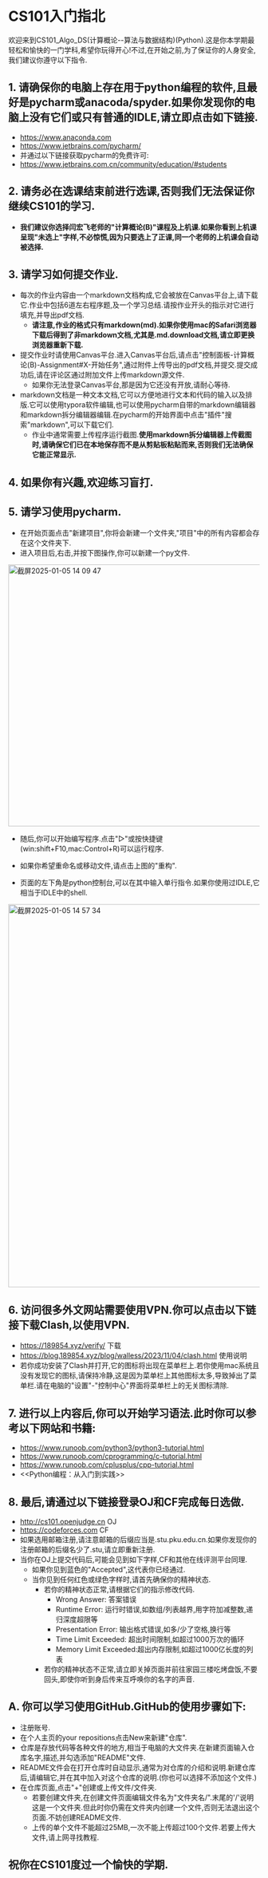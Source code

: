 # CS101入门指北

欢迎来到CS101_Algo_DS(计算概论--算法与数据结构)(Python).这是你本学期最轻松和愉快的一门学科,希望你玩得开心!不过,在开始之前,为了保证你的人身安全,我们建议你遵守以下指令.

## 1. 请确保你的电脑上存在用于python编程的软件,且最好是pycharm或anacoda/spyder.如果你发现你的电脑上没有它们或只有普通的IDLE,请立即点击如下链接.

* https://www.anaconda.com
* https://www.jetbrains.com/pycharm/
* 并通过以下链接获取pycharm的免费许可:
* https://www.jetbrains.com.cn/community/education/#students

## 2. 请务必在选课结束前进行选课,否则我们无法保证你继续CS101的学习.

* **我们建议你选择闫宏飞老师的"计算概论(B)"课程及上机课.如果你看到上机课呈现"未选上"字样,不必惊慌,因为只要选上了正课,同一个老师的上机课会自动被选择.**

## 3. 请学习如何提交作业.

* 每次的作业内容由一个markdown文档构成,它会被放在Canvas平台上,请下载它.作业中包括6道左右程序题,及一个学习总结.请按作业开头的指示对它进行填充,并导出pdf文档.
  * **请注意,作业的格式只有markdown(md).如果你使用mac的Safari浏览器下载后得到了非markdown文档,尤其是.md.download文档,请立即更换浏览器重新下载.**
* 提交作业时请使用Canvas平台.进入Canvas平台后,请点击"控制面板-计算概论(B)-Assignment#X-开始任务",通过附件上传导出的pdf文档,并提交.提交成功后,请在评论区通过附加文件上传markdown源文件.
  * 如果你无法登录Canvas平台,那是因为它还没有开放,请耐心等待.
* markdown文档是一种文本文档,它可以方便地进行文本和代码的输入以及排版.它可以使用typora软件编辑,也可以使用pycharm自带的markdown编辑器和markdown拆分编辑器编辑.在pycharm的开始界面中点击"插件"搜索"markdown",可以下载它们.
  * 作业中通常需要上传程序运行截图.**使用markdown拆分编辑器上传截图时,请确保它们已在本地保存而不是从剪贴板粘贴而来,否则我们无法确保它能正常显示.**

## 4. 如果你有兴趣,欢迎练习盲打.

## 5. 请学习使用pycharm.

* 在开始页面点击"新建项目",你将会新建一个文件夹,"项目"中的所有内容都会存在这个文件夹下.
* 进入项目后,右击,并按下图操作,你可以新建一个py文件.
<img width="525" alt="截屏2025-01-05 14 09 47" src="https://github.com/user-attachments/assets/8cebdfa6-b9bc-40af-ab19-3e05091fe4e8" />

* 随后,你可以开始编写程序.点击"▷"或按快捷键(win:shift+F10,mac:Control+R)可以运行程序.
* 如果你希望重命名或移动文件,请点击上图的"重构".
 
* 页面的左下角是python控制台,可以在其中输入单行指令.如果你使用过IDLE,它相当于IDLE中的shell.
<img width="768" alt="截屏2025-01-05 14 57 34" src="https://github.com/user-attachments/assets/c88afe01-2c8a-453a-929c-fa7fbc3aa734" />


## 6. 访问很多外文网站需要使用VPN.你可以点击以下链接下载Clash,以使用VPN.

* https://189854.xyz/verify/ 下载
* https://blog.189854.xyz/blog/walless/2023/11/04/clash.html 使用说明
* 若你成功安装了Clash并打开,它的图标将出现在菜单栏上.若你使用mac系统且没有发现它的图标,请保持冷静,这是因为菜单栏上其他图标太多,导致掉出了菜单栏.请在电脑的"设置"-"控制中心"界面将菜单栏上的无关图标清除.

## 7. 进行以上内容后,你可以开始学习语法.此时你可以参考以下网站和书籍:

* https://www.runoob.com/python3/python3-tutorial.html
* https://www.runoob.com/cprogramming/c-tutorial.html
* https://www.runoob.com/cplusplus/cpp-tutorial.html
* <<Python编程：从入门到实践>>

## 8. 最后,请通过以下链接登录OJ和CF完成每日选做.

* http://cs101.openjudge.cn OJ
* https://codeforces.com CF
* 如果选用邮箱注册,请注意邮箱的后缀应当是.stu.pku.edu.cn.如果你发现你的注册邮箱的后缀名少了.stu,请立即重新注册.
* 当你在OJ上提交代码后,可能会见到如下字样,CF和其他在线评测平台同理.
  * 如果你见到蓝色的"Accepted",这代表你已经通过.
  * 当你见到任何红色或绿色字样时,请首先确保你的精神状态.
    * 若你的精神状态正常,请根据它们的指示修改代码.
      * Wrong Answer: 答案错误
      * Runtime Error: 运行时错误,如数组/列表越界,用字符加减整数,递归深度超限等
      * Presentation Error: 输出格式错误,如多/少了空格,换行等
      * Time Limit Exceeded: 超出时间限制,如超过1000万次的循环
      * Memory Limit Exceeded:超出内存限制,如超过1000亿长度的列表
    * 若你的精神状态不正常,请立即关掉页面并前往家园三楼吃烤盘饭,不要回头,即使你听到身后传来互呼唤你的名字的声音.
## A. 你可以学习使用GitHub.GitHub的使用步骤如下:
* 注册账号.
* 在个人主页的your repositions点击New来新建"仓库".
* 仓库是存放代码等各种文件的地方,相当于电脑的大文件夹.在新建页面输入仓库名字,描述,并勾选添加"README"文件.
* README文件会在打开仓库时自动显示,通常为对仓库的介绍和说明.新建仓库后,请编辑它,并在其中加入对这个仓库的说明.(你也可以选择不添加这个文件.)
* 在仓库页面,点击"+"创建或上传文件/文件夹.
  * 若要创建文件夹,在创建文件页面编辑文件名为"文件夹名/".末尾的'/'说明这是一个文件夹.但此时你仍需在文件夹内创建一个文件,否则无法退出这个页面.不妨创建README文件.
  * 上传的单个文件不能超过25MB,一次不能上传超过100个文件.若要上传大文件,请上网寻找教程.
## **祝你在CS101度过一个愉快的学期.**
